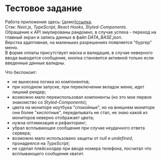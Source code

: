 # Тестовое задание

Работа приложения здесь: [*демо*][ссылка]((https://test-site-next-js-2-l2v2rg2mb-alex-kiseleff.vercel.app/)).  
Стэк: *Next.js*, *TypeScript*, *React Hooks*, *Styled-Components*.  
Обращение к API эмулированы рандомно, в случае успеха - переход на главный экран и запись данных в файл *DATA_BASE.json*.  
Верстка адаптивная, на маленьких разрешениях появляется "бургер" меню.  
В форме оплаты присутствует маска и валидация, в случае неверного ввода выводится сообщение, 
кнопка становится активной только если введенные данные валидны.  

Что беспокоит:
 - не вынесена логика из компонентов;
 - при холодном запуске, при переключении вкладок меню, идет лишний рендер;
 - возможно мало переиспользовал компоненты (но это мое первое знакомство со *Styled-Components*);
 - цвета на мониторе ноутбука "спокойные", но на внешнем мониторе они более "кислотные", переделывать не стал, не знаю какой из мониторов неверно отображает цвета;
 - нужна оптимизация и рефакторинг;
 - убрал всплывающее сообщение при случае неудачного ответа сервера;
 - возможно мало использовано защиты от *null* и *undefined*, пронадеялся на *TypeScript*;
 - не сделал плейсхолдер при вводе номера телефона, посчитал что всплывающего сообщения хватит.
